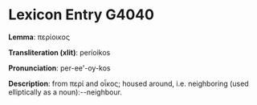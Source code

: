 # Lexicon Entry G4040

**Lemma**: περίοικος

**Transliteration (xlit)**: períoikos

**Pronunciation**: per-ee'-oy-kos

**Description**:
from περί and οἶκος; housed around, i.e. neighboring (used elliptically as a noun):--neighbour.

